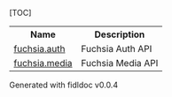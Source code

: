 [TOC]

<table>
<tr><th>Name</th><th>Description</th></tr>
<tr>
    <td><a href="fuchsia.auth/README.md">fuchsia.auth</a></td>
    <td>Fuchsia Auth API</td>
</tr>
<tr>
    <td><a href="fuchsia.media/README.md">fuchsia.media</a></td>
    <td>Fuchsia Media API</td>
</tr>
</table>

Generated with fidldoc v0.0.4